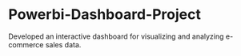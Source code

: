 # Powerbi-Dashboard-Project
Developed an interactive dashboard for visualizing and analyzing e-commerce sales data.
